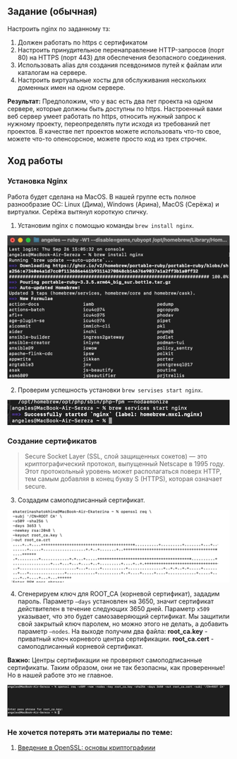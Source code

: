 ## Задание (обычная)

Настроить nginx по заданному тз:
1. Должен работать по https c сертификатом
2. Настроить принудительное перенаправление HTTP-запросов (порт 80) на HTTPS (порт 443) для обеспечения безопасного соединения.
3. Использовать alias для создания псевдонимов путей к файлам или каталогам на сервере.
4. Настроить виртуальные хосты для обслуживания нескольких доменных имен на одном сервере.

<b>Результат:</b> Предположим, что у вас есть два пет проекта на одном сервере, которые должны быть доступны по https. Настроенный вами веб сервер умеет работать по https, относить нужный запрос к нужному проекту, переопределять пути исходя из требований пет проектов.
В качестве пет проектов можете использовать что-то свое, можете что-то опенсорсное, можете просто код из трех строчек.



## Ход работы
### Установка Nginx
Работа будет сделана на MacOS. В нашей группе есть полное разнообразие ОС: Linux (Дима), Windows (Арина), MacOS (Серёжа) и виртуалки. Серёжа вытянул короткую спичку.
1. Установим nginx с помощью команды ```brew install nginx```.

![Install](img/install.jpg)

2. Проверим успешность уcтановки ```brew servises start nginx```.
   
![Start](img/start.jpg)

### Создание сертификатов

> Secure Socket Layer (SSL, слой защищенных сокетов) — это криптографический протокол, выпущенный Netscape в 1995 году. Этот протокольный уровень может располагаться поверх HTTP, тем самым добавляя в конец букву S (HTTPS), которая означает secure.

3. Создадим самоподписанный сертификат.

![SLL](img/ssl.jpg)

4. Сгенерируем ключ для ROOT_CA (корневой сертификат), зададим пароль. Параметр ```–days``` установлен на 3650, значит сертификат действителен в течение следующих 3650 дней. Параметр ```x509``` указывает, что это будет самозаверяющий сертификат. Мы защитили свой закрытый ключ паролем, но можно этого не делать, а добавить параметр ```–nodes```. На выходе получим два файла: <b>root_ca.key</b> - приватный ключ корневого центра сертификации. <b>root_ca.cert</b> - самоподписанный корневой сертификат.

<b>Важно:</b> Центры сертификации не проверяют самоподписанные сертификаты. Таким образом, они не так безопасны, как проверенные! Но в нашей работе это не главное.

![Key](img/key.jpg)

### 


### 


### Не хочется потерять эти материалы по теме:
1. [Введение в OpenSSL: основы криптографиии](https://habr.com/ru/companies/otus/articles/666700/)
